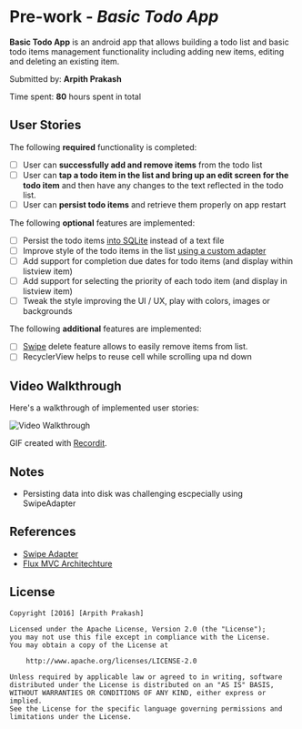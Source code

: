 # Pre-work - *Basic Todo App*

**Basic Todo App** is an android app that allows building a todo list and basic todo items management functionality including adding new items, editing and deleting an existing item.

Submitted by: **Arpith Prakash**

Time spent: **80** hours spent in total

## User Stories

The following **required** functionality is completed:

* [ ] User can **successfully add and remove items** from the todo list
* [ ] User can **tap a todo item in the list and bring up an edit screen for the todo item** and then have any changes to the text reflected in the todo list.
* [ ] User can **persist todo items** and retrieve them properly on app restart

The following **optional** features are implemented:

* [ ] Persist the todo items  [into SQLite](http://guides.codepath.com/android/Persisting-Data-to-the-Device#sqlite) instead of a text file
* [ ] Improve style of the todo items in the list [using a custom adapter](http://guides.codepath.com/android/Using-an-ArrayAdapter-with-ListView)
* [ ] Add support for completion due dates for todo items (and display within listview item)
* [ ] Add support for selecting the priority of each todo item (and display in listview item)
* [ ] Tweak the style improving the UI / UX, play with colors, images or backgrounds

The following **additional** features are implemented:

* [ ] [Swipe](https://github.com/daimajia/AndroidSwipeLayout) delete feature allows to easily remove items from list.
* [ ] RecyclerView helps to reuse cell while scrolling upa nd down

## Video Walkthrough 

Here's a walkthrough of implemented user stories:

<img src='http://recordit.co/b4AyUowjsy' title='Video Walkthrough' width='' alt='Video Walkthrough' />

GIF created with [Recordit](http://recordit.co/).

## Notes

* Persisting data into disk was challenging escpecially using SwipeAdapter

## References
* [Swipe Adapter](https://github.com/daimajia/AndroidSwipeLayout/wiki)
* [Flux MVC Architechture](https://facebook.github.io/flux/docs/todo-list.html)

## License

    Copyright [2016] [Arpith Prakash]

    Licensed under the Apache License, Version 2.0 (the "License");
    you may not use this file except in compliance with the License.
    You may obtain a copy of the License at

        http://www.apache.org/licenses/LICENSE-2.0

    Unless required by applicable law or agreed to in writing, software
    distributed under the License is distributed on an "AS IS" BASIS,
    WITHOUT WARRANTIES OR CONDITIONS OF ANY KIND, either express or implied.
    See the License for the specific language governing permissions and
    limitations under the License.

